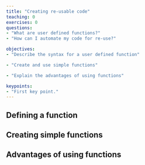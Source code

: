 ```yaml
---
title: "Creating re-usable code"
teaching: 0
exercises: 0
questions:
- "What are user defined functions?"
- "How can I automate my code for re-use?" 

objectives:
- "Describe the syntax for a user defined function"

- "Create and use simple functions" 

- "Explain the advantages of using functions"

keypoints:
- "First key point."
---
```


## Defining a function

## Creating simple functions 

## Advantages of using functions
